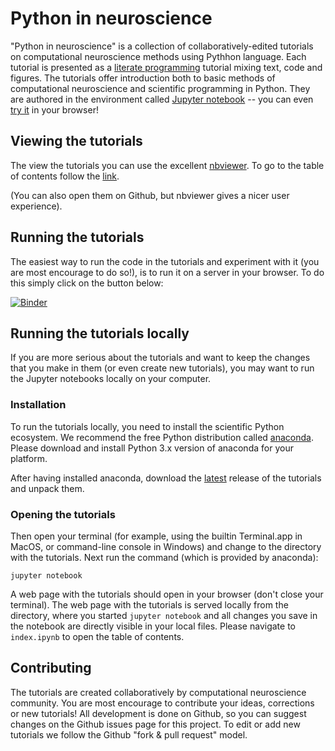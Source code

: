 # Python in neuroscience

"Python in neuroscience" is a collection of collaboratively-edited tutorials on computational neuroscience methods using Pythhon language. Each tutorial is presented as a [literate programming](https://en.wikipedia.org/wiki/Literate_programming) tutorial mixing text, code and figures. The tutorials offer introduction both to basic methods of computational neuroscience and scientific programming in Python. They are authored in the environment called [Jupyter notebook](https://jupyter.org/) -- you can even [try it](https://try.jupyter.org/) in your browser!

## Viewing the tutorials

The view the tutorials you can use the excellent [nbviewer](https://nbviewer.jupyter.org/). To go to the table of contents follow the [link](https://nbviewer.jupyter.org/github/btel/python-in-neuroscience-tutorials/blob/master/index.ipynb).

(You can also open them on Github, but nbviewer gives a nicer user experience).


## Running the tutorials

The easiest way to run the code in the tutorials and experiment with it (you are most encourage to do so!), is to run it on a server in your browser. To do this simply click on the button below:

 [![Binder](http://mybinder.org/badge.svg)](http://mybinder.org:/repo/btel/python-in-neuroscience-tutorials) 

## Running the tutorials locally

If you are more serious about the tutorials and want to keep the changes that you make in them (or even create new tutorials), you may want to run the Jupyter notebooks locally on your computer.

### Installation

To run the tutorials locally, you need to install the scientific Python ecosystem. We recommend the free Python distribution called [anaconda](https://www.continuum.io/downloads). Please download and install Python 3.x version of anaconda for your platform.

After having installed anaconda, download the [latest](https://github.com/btel/python-in-neuroscience-tutorials/releases/latest) release of the tutorials and unpack them. 

### Opening the tutorials

Then open your terminal (for example, using the builtin Terminal.app in MacOS, or command-line console in Windows) and change to the directory with the tutorials. Next run the command (which is provided by anaconda):

```
jupyter notebook
```

A web  page with the tutorials should open in your browser (don't close your terminal). The web page with the tutorials is served locally from the directory, where you started `jupyter notebook` and all changes you save in the notebook are directly visible in your local files. Please navigate to `index.ipynb` to open the table of contents.

## Contributing

The tutorials are created collaboratively by computational neuroscience community. You are most encourage to contribute your ideas, corrections or new tutorials! All development is done on Github, so you can suggest changes on the Github issues page for this project. To edit or add new tutorials we follow the Github "fork & pull request" model. 
